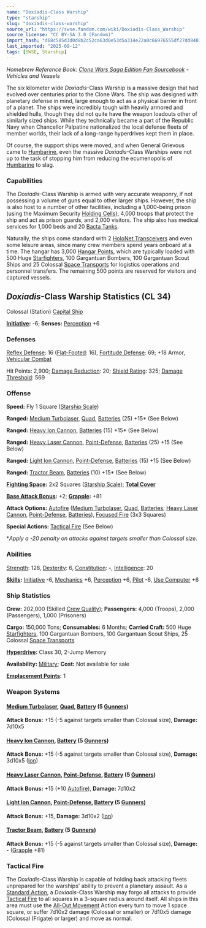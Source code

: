 ```yaml
---
name: "Doxiadis-Class Warship"
type: "starship"
slug: "doxiadis-class-warship"
source_url: "https://swse.fandom.com/wiki/Doxiadis-Class_Warship"
source_license: "CC BY-SA 3.0 (Fandom)"
import_hash: "d68c585d3d0d8b2c52ca63d0e53d5a314e22a0c66976555df27dd8401d75b04c"
last_imported: "2025-09-12"
tags: [SWSE, Starship]
---
```

*Homebrew Reference Book: [Clone Wars Saga Edition Fan Sourcebook](https://swse.fandom.com/wiki/Clone_Wars_Saga_Edition_Fan_Sourcebook) - Vehicles and Vessels*

The six kilometer wide *Doxiadis*-Class Warship is a massive design that had evolved over centuries prior to the Clone Wars. The ship was designed with planetary defense in mind, large enough to act as a physical barrier in front of a planet. The ships were incredibly tough with heavily armored and shielded hulls, though they did not quite have the weapon loadouts other of similarly sized ships. While they technically became a part of the Republic Navy when Chancellor Palpatine nationalized the local defense fleets of member worlds, their lack of a long-range hyperdrives kept them in place.

Of course, the support ships were moved, and when General Grievous came to [Humbarine](https://swse.fandom.com/wiki/Humbarine), even the massive *Doxiadis*-Class Warships were not up to the task of stopping him from reducing the ecumenopolis of [Humbarine](https://swse.fandom.com/wiki/Humbarine) to slag.

### Capabilities
The *Doxiadis*-Class Warship is armed with very accurate weaponry, if not possessing a volume of guns equal to other larger ships. However, the ship is also host to a number of other facilities, including a 1,000-being prison (using the Maximum Security [Holding Cells](https://swse.fandom.com/wiki/Holding_Cells)), 4,000 troops that protect the ship and act as prison guards, and 2,000 visitors. The ship also has medical services for 1,000 beds and 20 [Bacta Tanks](https://swse.fandom.com/wiki/Bacta_Tanks).

Naturally, the ships come standard with 2 [HoloNet Transceivers](https://swse.fandom.com/wiki/HoloNet_Transceivers) and even some leisure areas, since many crew members spend years onboard at a time. The hangar has 3,000 [Hangar Points](https://swse.fandom.com/wiki/Hangar_Points), which are typically loaded with 500 Huge [Starfighters](https://swse.fandom.com/wiki/Starfighters), 100 Gargantuan Bombers, 100 Gargantuan Scout Ships and 25 Colossal [Space Transports](https://swse.fandom.com/wiki/Space_Transports) for logistics operations and personnel transfers. The remaining 500 points are reserved for visitors and captured vessels.

## *Doxiadis*-Class Warship Statistics (CL 34)
Colossal (Station) [Capital Ship](https://swse.fandom.com/wiki/Capital_Ship)

**[Initiative](https://swse.fandom.com/wiki/Initiative):** -6; **Senses:** [Perception](https://swse.fandom.com/wiki/Perception) +6
### Defenses
[Reflex Defense](https://swse.fandom.com/wiki/Reflex_Defense_(Vehicles)): 16 ([Flat-Footed](https://swse.fandom.com/wiki/Flat-Footed): 16), [Fortitude Defense](https://swse.fandom.com/wiki/Fortitude_Defense_(Vehicles)): 69; +18 Armor, [Vehicular Combat](https://swse.fandom.com/wiki/Vehicular_Combat)

Hit Points: 2,900; [Damage Reduction](https://swse.fandom.com/wiki/Damage_Reduction): 20; [Shield Rating](https://swse.fandom.com/wiki/Shield_Rating): 325; [Damage Threshold](https://swse.fandom.com/wiki/Damage_Threshold_(Vehicles)): 569
### Offense
**Speed:** Fly 1 Square ([Starship Scale](https://swse.fandom.com/wiki/Starship_Scale))

**Ranged:** [Medium Turbolaser](https://swse.fandom.com/wiki/Medium_Turbolaser), [Quad](https://swse.fandom.com/wiki/Quad), [Batteries](https://swse.fandom.com/wiki/Batteries) (25) +15* (See Below)

**Ranged:** [Heavy Ion Cannon](https://swse.fandom.com/wiki/Heavy_Ion_Cannon), [Batteries](https://swse.fandom.com/wiki/Batteries) (15) +15* (See Below)

**Ranged:** [Heavy Laser Cannon](https://swse.fandom.com/wiki/Heavy_Laser_Cannon), [Point-Defense](https://swse.fandom.com/wiki/Point-Defense), [Batteries](https://swse.fandom.com/wiki/Batteries) (25) +15 (See Below)

**Ranged:** [Light Ion Cannon](https://swse.fandom.com/wiki/Light_Ion_Cannon), [Point-Defense](https://swse.fandom.com/wiki/Point-Defense), [Batteries](https://swse.fandom.com/wiki/Batteries) (15) +15 (See Below)

**Ranged:** [Tractor Beam](https://swse.fandom.com/wiki/Tractor_Beam), [Batteries](https://swse.fandom.com/wiki/Batteries) (10) +15* (See Below)

**[Fighting Space](https://swse.fandom.com/wiki/Fighting_Space):** 2x2 Squares ([Starship Scale](https://swse.fandom.com/wiki/Starship_Scale)); **[Total Cover](https://swse.fandom.com/wiki/Total_Cover)**

**[Base Attack Bonus](https://swse.fandom.com/wiki/Base_Attack_Bonus):** +2; **[Grapple](https://swse.fandom.com/wiki/Grapple):** +81

**Attack Options:** [Autofire](https://swse.fandom.com/wiki/Autofire_(Vehicle_Combat)) ([Medium Turbolaser](https://swse.fandom.com/wiki/Medium_Turbolaser), [Quad](https://swse.fandom.com/wiki/Quad), [Batteries](https://swse.fandom.com/wiki/Batteries); [Heavy Laser Cannon](https://swse.fandom.com/wiki/Heavy_Laser_Cannon), [Point-Defense](https://swse.fandom.com/wiki/Point-Defense), [Batteries](https://swse.fandom.com/wiki/Batteries)), [Focused Fire](https://swse.fandom.com/wiki/Focused_Fire) (3x3 Squares)

**Special Actions:** [Tactical Fire](https://swse.fandom.com/wiki/Tactical_Fire) (See Below)

**Apply a -20 penalty on attacks against targets smaller than Colossal size.*
### Abilities
[Strength](https://swse.fandom.com/wiki/Strength): 128, [Dexterity](https://swse.fandom.com/wiki/Dexterity): 6, [Constitution](https://swse.fandom.com/wiki/Constitution): -, [Intelligence](https://swse.fandom.com/wiki/Intelligence): 20

**[Skills](https://swse.fandom.com/wiki/Skills):** [Initiative](https://swse.fandom.com/wiki/Initiative) -6, [Mechanics](https://swse.fandom.com/wiki/Mechanics) +6, [Perception](https://swse.fandom.com/wiki/Perception) +6, [Pilot](https://swse.fandom.com/wiki/Pilot) -6, [Use Computer](https://swse.fandom.com/wiki/Use_Computer) +6
### Ship Statistics
**Crew:** 202,000 (Skilled [Crew Quality](https://swse.fandom.com/wiki/Crew_Quality)); **Passengers:** 4,000 (Troops), 2,000 (Passengers), 1,000 (Prisoners)

**Cargo:** 150,000 Tons; **Consumables:** 6 Months; **Carried Craft:** 500 Huge [Starfighters](https://swse.fandom.com/wiki/Starfighters), 100 Gargantuan Bombers, 100 Gargantuan Scout Ships, 25 Colossal [Space Transports](https://swse.fandom.com/wiki/Space_Transports)

**[Hyperdrive](https://swse.fandom.com/wiki/Hyperdrive):** Class 30, 2-Jump Memory

**Availability:** [Military](https://swse.fandom.com/wiki/Military); **Cost:** Not available for sale

**[Emplacement Points](https://swse.fandom.com/wiki/Emplacement_Points):** 1
### Weapon Systems
#### **[Medium Turbolaser](https://swse.fandom.com/wiki/Medium_Turbolaser), [Quad](https://swse.fandom.com/wiki/Quad), [Battery](https://swse.fandom.com/wiki/Battery) (5 [Gunners](https://swse.fandom.com/wiki/Gunners))**
**Attack Bonus:** +15 (-5 against targets smaller than Colossal size), **Damage:** 7d10x5
#### **[Heavy Ion Cannon](https://swse.fandom.com/wiki/Heavy_Ion_Cannon), [Battery](https://swse.fandom.com/wiki/Battery) (5 [Gunners](https://swse.fandom.com/wiki/Gunners))**
**Attack Bonus:** +15 (-5 against targets smaller than Colossal size), **Damage:** 3d10x5 ([Ion](https://swse.fandom.com/wiki/Ion))
#### **[Heavy Laser Cannon](https://swse.fandom.com/wiki/Heavy_Laser_Cannon), [Point-Defense](https://swse.fandom.com/wiki/Point-Defense), [Battery](https://swse.fandom.com/wiki/Battery) (5 [Gunners](https://swse.fandom.com/wiki/Gunners))**
**Attack Bonus:** +15 (+10 [Autofire](https://swse.fandom.com/wiki/Autofire_(Vehicle_Combat))), **Damage:** 7d10x2
#### **[Light Ion Cannon](https://swse.fandom.com/wiki/Light_Ion_Cannon), [Point-Defense](https://swse.fandom.com/wiki/Point-Defense), [Battery](https://swse.fandom.com/wiki/Battery) (5 [Gunners](https://swse.fandom.com/wiki/Gunners))**
**Attack Bonus:** +15, **Damage:** 3d10x2 ([Ion](https://swse.fandom.com/wiki/Ion))
#### **[Tractor Beam](https://swse.fandom.com/wiki/Tractor_Beam), [Battery](https://swse.fandom.com/wiki/Battery) (5 [Gunners](https://swse.fandom.com/wiki/Gunners))**
**Attack Bonus:** +15 (-5 against targets smaller than Colossal size), **Damage:** - ([Grapple](https://swse.fandom.com/wiki/Grapple) +81)
### Tactical Fire
The *Doxiadis*-Class Warship is capable of holding back attacking fleets unprepared for the warships' ability to prevent a planetary assault. As a [Standard Action](https://swse.fandom.com/wiki/Standard_Action), a *Doxiadis*-Class Warship may forgo all attacks to provide [Tactical Fire](https://swse.fandom.com/wiki/Tactical_Fire) to all squares in a 3-square radius around itself. All ships in this area must use the [All-Out Movement](https://swse.fandom.com/wiki/All-Out_Movement) Action every turn to move 1 space square, or suffer 7d10x2 damage (Colossal or smaller) or 7d10x5 damage (Colossal (Frigate) or larger) and move as normal.